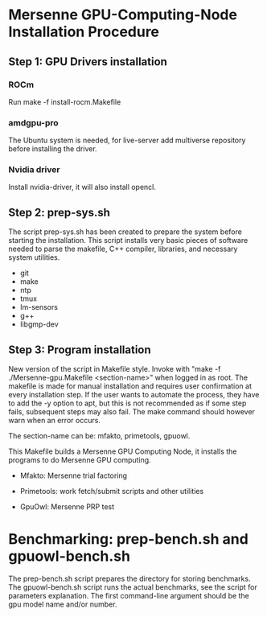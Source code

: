 # Mersenne GPU-Computing-Node Installation Procedure

## Step 1: GPU Drivers installation
### ROCm
Run make -f install-rocm.Makefile

### amdgpu-pro
The Ubuntu system is needed, for live-server add multiverse repository before installing the driver.

### Nvidia driver
Install nvidia-driver, it will also install opencl.

## Step 2: prep-sys.sh
The script prep-sys.sh has been created to prepare the system before starting the installation. This script installs very basic pieces of software needed to parse the makefile, C++ compiler, libraries, and necessary system utilities.
- git
- make
- ntp
- tmux
- lm-sensors
- g++
- libgmp-dev

## Step 3: Program installation
New version of the script in Makefile style. Invoke with "make -f ./Mersenne-gpu.Makefile \<section-name>" when logged in as root. The makefile is made for manual installation and requires user confirmation at every installation step. If the user wants to automate the process, they have to add the -y option to apt, but this is not recommended as if some step fails, subsequent steps may also fail. The make command should however warn when an error occurs.

The section-name can be: mfakto, primetools, gpuowl.

This Makefile builds a Mersenne GPU Computing Node, it installs the programs to do Mersenne GPU computing.

- Mfakto: Mersenne trial factoring

- Primetools: work fetch/submit scripts and other utilities

- GpuOwl: Mersenne PRP test

# Benchmarking: prep-bench.sh and gpuowl-bench.sh
The prep-bench.sh script prepares the directory for storing benchmarks. The gpuowl-bench.sh script runs the actual benchmarks, see the script for parameters explanation. The first command-line argument should be the gpu model name and/or number.
